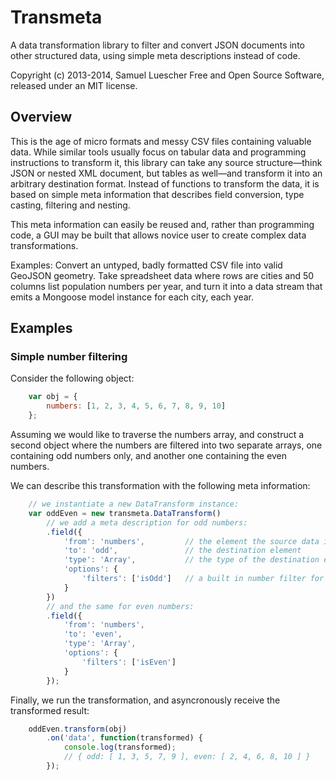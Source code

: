 Transmeta
=========

A data transformation library to filter and convert JSON documents into other structured data, using simple meta descriptions instead of code.

Copyright (c) 2013-2014, Samuel Luescher
Free and Open Source Software, released under an MIT license. 

Overview
--------

This is the age of micro formats and messy CSV files containing valuable data. While similar tools usually focus on tabular data and programming instructions to transform it, this library can take any source structure—think JSON or nested XML document, but tables as well—and transform it into an arbitrary destination format. Instead of functions to transform the data, it is based on simple meta information that describes field conversion, type casting, filtering and nesting.

This meta information can easily be reused and, rather than programming code, a GUI may be built that allows novice user to create complex data transformations.

Examples: Convert an untyped, badly formatted CSV file into valid GeoJSON geometry. Take spreadsheet data where rows are cities and 50 columns list population numbers per year, and turn it into a data stream that emits a Mongoose model instance for each city, each year.

Examples
--------

### Simple number filtering

Consider the following object:

```javascript
	var obj = {
		numbers: [1, 2, 3, 4, 5, 6, 7, 8, 9, 10]
	};
```

Assuming we would like to traverse the numbers array, and construct a second object where the numbers are filtered into two separate arrays, one containing odd numbers only, and another one containing the even numbers.

We can describe this transformation with the following meta information:

```javascript
	// we instantiate a new DataTransform instance:
	var oddEven = new transmeta.DataTransform()
		// we add a meta description for odd numbers:
		.field({
			'from': 'numbers',         // the element the source data is from
			'to': 'odd',               // the destination element
			'type': 'Array',           // the type of the destination element
			'options': {
				'filters': ['isOdd']   // a built in number filter for odd numbers
			}
		})
		// and the same for even numbers:
		.field({
			'from': 'numbers',
			'to': 'even',
			'type': 'Array',
			'options': {
				'filters': ['isEven']
			}
		});
```

Finally, we run the transformation, and asyncronously receive the transformed result:

```javascript
	oddEven.transform(obj)
		.on('data', function(transformed) {
			console.log(transformed);
			// { odd: [ 1, 3, 5, 7, 9 ], even: [ 2, 4, 6, 8, 10 ] }
		});
```


